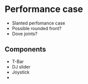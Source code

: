 # Performance case

* Slanted perfomance case
* Possible rounded front?
* Dove joints?

## Components

* T-Bar
* DJ slider
* Joystick
* 
